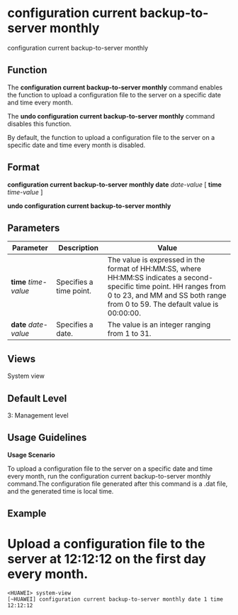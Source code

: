 configuration current backup-to-server monthly
==============================================

configuration current backup-to-server monthly

Function
--------



The **configuration current backup-to-server monthly** command enables the function to upload a configuration file to the server on a specific date and time every month.

The **undo configuration current backup-to-server monthly** command disables this function.



By default, the function to upload a configuration file to the server on a specific date and time every month is disabled.


Format
------

**configuration current backup-to-server monthly date** *date-value* [ **time** *time-value* ]

**undo configuration current backup-to-server monthly**


Parameters
----------

| Parameter | Description | Value |
| --- | --- | --- |
| **time** *time-value* | Specifies a time point. | The value is expressed in the format of HH:MM:SS, where HH:MM:SS indicates a second-specific time point. HH ranges from 0 to 23, and MM and SS both range from 0 to 59. The default value is 00:00:00. |
| **date** *date-value* | Specifies a date. | The value is an integer ranging from 1 to 31. |



Views
-----

System view


Default Level
-------------

3: Management level


Usage Guidelines
----------------

**Usage Scenario**

To upload a configuration file to the server on a specific date and time every month, run the configuration current backup-to-server monthly command.The configuration file generated after this command is a .dat file, and the generated time is local time.


Example
-------

# Upload a configuration file to the server at 12:12:12 on the first day every month.
```
<HUAWEI> system-view
[~HUAWEI] configuration current backup-to-server monthly date 1 time 12:12:12

```